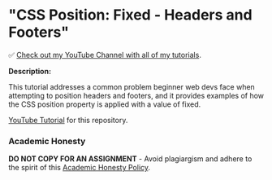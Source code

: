 # "CSS Position: Fixed - Headers and Footers"

✅ [Check out my YouTube Channel with all of my tutorials](https://www.youtube.com/DaveGrayTeachesCode).

**Description:**

This tutorial addresses a common problem beginner web devs face when attempting to position headers and footers, and it provides examples of how the CSS position property is applied with a value of fixed.

[YouTube Tutorial]() for this repository.

### Academic Honesty

**DO NOT COPY FOR AN ASSIGNMENT** - Avoid plagiargism and adhere to the spirit of this [Academic Honesty Policy](https://www.freecodecamp.org/news/academic-honesty-policy/).

